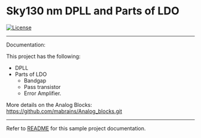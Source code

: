 # Sky130 nm DPLL and Parts of LDO

[![License](https://img.shields.io/badge/License-Apache%202.0-blue.svg)](https://opensource.org/licenses/Apache-2.0)

---

Documentation:

This project has the following:
* DPLL
* Parts of LDO
  - Bandgap
  - Pass transistor
  - Error Amplifier.


More details on the Analog Blocks:
https://github.com/mabrains/Analog_blocks.git


---

Refer to [README](docs/source/index.rst) for this sample project documentation. 

